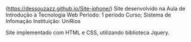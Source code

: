 (https://dessouzazz.github.io/Site-iphone/)
Site desenvolvido na Aula de Introdução à Tecnologia Web
  Período: 1 período
  Curso; Sistema de Infomação
  Instituição: UniRios
  
  Site implementado com HTML e CSS, utilizando biblioteca Jquery.

